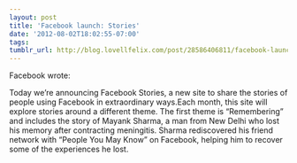 ```yaml
---
layout: post
title: 'Facebook launch: Stories'
date: '2012-08-02T18:02:55-07:00'
tags: 
tumblr_url: http://blog.lovellfelix.com/post/28586406811/facebook-launch-stories
---
```



Facebook wrote:

Today we’re announcing Facebook Stories, a new site to share the stories of people using Facebook in extraordinary ways.Each month, this site will explore stories around a different theme. The first theme is “Remembering” and includes the story of Mayank Sharma, a man from New Delhi who lost his memory after contracting meningitis. Sharma rediscovered his friend network with “People You May Know” on Facebook, helping him to recover some of the experiences he lost.
